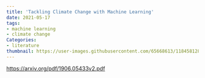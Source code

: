 ```yaml
---
title: 'Tackling Climate Change with Machine Learning'
date: 2021-05-17
tags:
- machine learning
- climate change
Categories:
- literature
thumbnail: https://user-images.githubusercontent.com/65668613/118458128-b504c500-b6fa-11eb-887f-67f1c0e61ae8.png
---
```

https://arxiv.org/pdf/1906.05433v2.pdf
